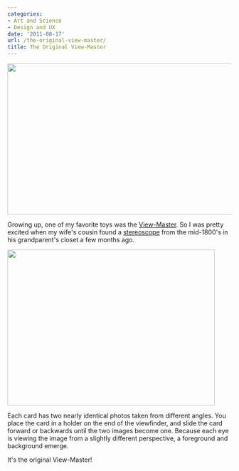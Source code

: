 ```yaml
---
categories:
- Art and Science
- Design and UX
date: '2011-08-17'
url: /the-original-view-master/
title: The Original View-Master
---
```


<img src="https://gomakethings.com/wp-content/uploads/2011/07/DSC00498.jpg" alt="" title="Stereoscope" width="560" height="339" class="aligncenter size-medium wp-image-906" />

Growing up, one of my favorite toys was the <a href="http://en.wikipedia.org/wiki/View-Master">View-Master</a>. So I was pretty excited when my wife's cousin found a <a href="http://en.wikipedia.org/wiki/Stereoscopy">stereoscope</a> from the mid-1800's in his grandparent's closet a few months ago.

<img src="https://gomakethings.com/wp-content/uploads/2011/07/DSC00502.jpg" alt="" title="Stereoscope Cards" width="466" height="350" class="size-medium wp-image-907" />

Each card has two nearly identical photos taken from different angles. You place the card in a holder on the end of the viewfinder, and slide the card forward or backwards until the two images become one. Because each eye is viewing the image from a slightly different perspective, a foreground and background emerge.

It's the original View-Master!